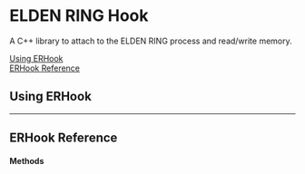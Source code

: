 # ELDEN RING Hook

A C++ library to attach to the ELDEN RING process and read/write memory.

[Using ERHook](#using-erhook) <br>
[ERHook Reference](#erhook-reference)

## Using ERHook

---

## ERHook Reference

#### Methods
